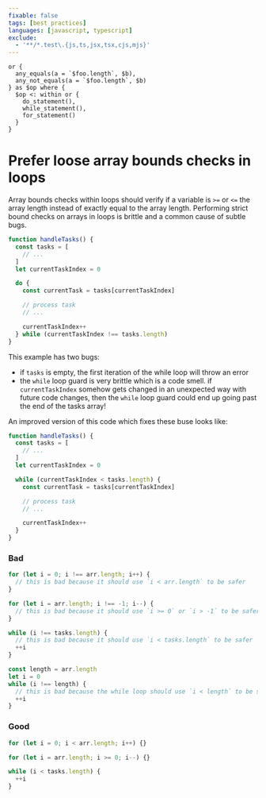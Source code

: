 ```yaml
---
fixable: false
tags: [best practices]
languages: [javascript, typescript]
exclude:
  - '**/*.test\.{js,ts,jsx,tsx,cjs,mjs}'
---
```


```grit
or {
  any_equals(a = `$foo.length`, $b),
  any_not_equals(a = `$foo.length`, $b)
} as $op where {
  $op <: within or {
    do_statement(),
    while_statement(),
    for_statement()
  }
}
```

# Prefer loose array bounds checks in loops

Array bounds checks within loops should verify if a variable is `>=` or `<=` the array length instead of exactly equal to the array length. Performing strict bound checks on arrays in loops is brittle and a common cause of subtle bugs.

```js
function handleTasks() {
  const tasks = [
    // ...
  ]
  let currentTaskIndex = 0

  do {
    const currentTask = tasks[currentTaskIndex]

    // process task
    // ...

    currentTaskIndex++
  } while (currentTaskIndex !== tasks.length)
}
```

This example has two bugs:

- if `tasks` is empty, the first iteration of the while loop will throw an error
- the `while` loop guard is very brittle which is a code smell. if `currentTaskIndex` somehow gets changed in an unexpected way with future code changes, then the `while` loop guard could end up going past the end of the tasks array!

An improved version of this code which fixes these buse looks like:

```js
function handleTasks() {
  const tasks = [
    // ...
  ]
  let currentTaskIndex = 0

  while (currentTaskIndex < tasks.length) {
    const currentTask = tasks[currentTaskIndex]

    // process task
    // ...

    currentTaskIndex++
  }
}
```

### Bad

```js
for (let i = 0; i !== arr.length; i++) {
  // this is bad because it should use `i < arr.length` to be safer
}
```

```ts
for (let i = arr.length; i !== -1; i--) {
  // this is bad because it should use `i >= 0` or `i > -1` to be safer
}
```

```js
while (i !== tasks.length) {
  // this is bad because it should use `i < tasks.length` to be safer
  ++i
}
```

```ts
const length = arr.length
let i = 0
while (i !== length) {
  // this is bad because the while loop should use `i < length` to be safer
  ++i
}
```

### Good

```js
for (let i = 0; i < arr.length; i++) {}
```

```ts
for (let i = arr.length; i >= 0; i--) {}
```

```js
while (i < tasks.length) {
  ++i
}
```
